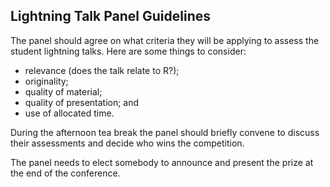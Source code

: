 ## Lightning Talk Panel Guidelines

The panel should agree on what criteria they will be applying to assess the student lightning talks. Here are some things to consider:

- relevance (does the talk relate to R?);
- originality;
- quality of material;
- quality of presentation; and
- use of allocated time.

During the afternoon tea break the panel should briefly convene to discuss their assessments and decide who wins the competition.

The panel needs to elect somebody to announce and present the prize at the end of the conference.
